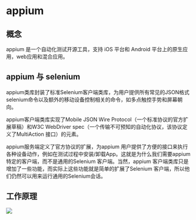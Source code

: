 # appium

## 概念

appium 是一个自动化测试开源工具，支持 iOS 平台和 Android 平台上的原生应用，web应用和混合应用。

## appium 与 selenium

appium类库封装了标准Selenium客户端类库，为用户提供所有常见的JSON格式selenium命令以及额外的移动设备控制相关的命令，如多点触控手势和屏幕朝向。

appium客户端类库实现了Mobile JSON Wire Protocol（一个标准协议的官方扩展草稿）和W3C WebDriver spec（一个传输不可预知的自动化协议，该协议定义了MultiAction 接口）的元素。

appium服务端定义了官方协议的扩展，为appium 用户提供了方便的接口来执行各种设备动作，例如在测试过程中安装/卸载App。这就是为什么我们需要appium特定的客户端，而不是通用的Selenium 客户端。当然，appium 客户端类库只是增加了一些功能，而实际上这些功能就是简单的扩展了Selenium 客户端，所以他们仍然可以用来运行通用的Selenium会话。

## 工作原理

![](https://gitee.com/net-space/picture_bed/raw/master/uPic/2021/07/31/mvW0RH.12-50-52.jpg)

